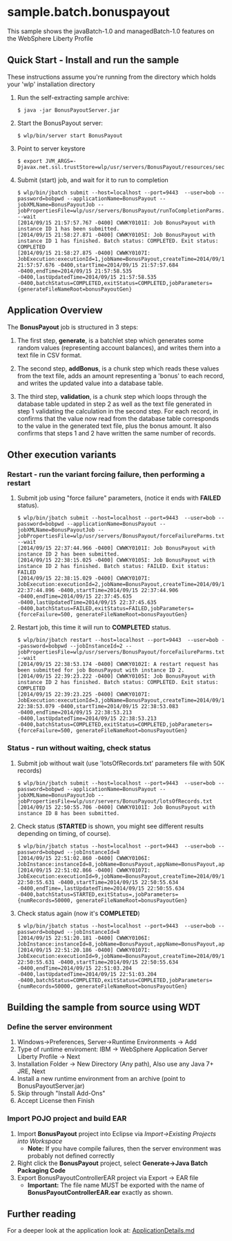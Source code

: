 # sample.batch.bonuspayout

This sample shows the javaBatch-1.0 and managedBatch-1.0 features on the WebSphere Liberty Profile

## Quick Start - Install and run the sample

These instructions assume you're running from the directory which holds your 'wlp' installation directory

1. Run the self-extracting sample archive:
    ```
    $ java -jar BonusPayoutServer.jar
    ```

2. Start the BonusPayout server:
    ```
    $ wlp/bin/server start BonusPayout
    ```

3. Point to server keystore
    ```
    $ export JVM_ARGS=-Djavax.net.ssl.trustStore=wlp/usr/servers/BonusPayout/resources/security/key.jks
    ```

4. Submit (start) job, and wait for it to run to completion
    ```
    $ wlp/bin/jbatch submit --host=localhost --port=9443  --user=bob --password=bobpwd --applicationName=BonusPayout --jobXMLName=BonusPayoutJob --jobPropertiesFile=wlp/usr/servers/BonusPayout/runToCompletionParms.txt  --wait
    [2014/09/15 21:57:57.767 -0400] CWWKY0101I: Job BonusPayout with instance ID 1 has been submitted.
    [2014/09/15 21:58:27.871 -0400] CWWKY0105I: Job BonusPayout with instance ID 1 has finished. Batch status: COMPLETED. Exit status: COMPLETED
    [2014/09/15 21:58:27.875 -0400] CWWKY0107I: JobExecution:executionId=1,jobName=BonusPayout,createTime=2014/09/15 21:57:57.676 -0400,startTime=2014/09/15 21:57:57.684 -0400,endTime=2014/09/15 21:57:58.535 -0400,lastUpdatedTime=2014/09/15 21:57:58.535 -0400,batchStatus=COMPLETED,exitStatus=COMPLETED,jobParameters={generateFileNameRoot=bonusPayoutGen}
    ```

## Application Overview

The **BonusPayout** job is structured in 3 steps:   

1. The first step, **generate**, is a batchlet step which generates some random values (representing account balances), and writes them into a text file in CSV format.

1. The second step, **addBonus**, is a chunk step which reads these values from the text file, adds an amount representing a 'bonus' to each record, and writes the updated value into a database table.

1. The third step, **validation**, is a chunk step which loops through the database table updated in step 2 as well as the text file generated in step 1 validating the calculation in the second step.
For each record, in confirms that the value now read from the database table corresponds to the value in the generated text file, plus the bonus amount.  It also confirms that steps 1 and 2 have written the same number of records. 


## Other execution variants 
### Restart - run the variant forcing failure, then performing a restart

1. Submit job using "force failure" parameters, (notice it ends with **FAILED** status).

    ```
    $ wlp/bin/jbatch submit --host=localhost --port=9443  --user=bob --password=bobpwd --applicationName=BonusPayout --jobXMLName=BonusPayoutJob --jobPropertiesFile=wlp/usr/servers/BonusPayout/forceFailureParms.txt --wait 
    [2014/09/15 22:37:44.966 -0400] CWWKY0101I: Job BonusPayout with instance ID 2 has been submitted.
    [2014/09/15 22:38:15.025 -0400] CWWKY0105I: Job BonusPayout with instance ID 2 has finished. Batch status: FAILED. Exit status: FAILED
    [2014/09/15 22:38:15.029 -0400] CWWKY0107I: JobExecution:executionId=2,jobName=BonusPayout,createTime=2014/09/15 22:37:44.896 -0400,startTime=2014/09/15 22:37:44.906 -0400,endTime=2014/09/15 22:37:45.635 -0400,lastUpdatedTime=2014/09/15 22:37:45.635 -0400,batchStatus=FAILED,exitStatus=FAILED,jobParameters={forceFailure=500, generateFileNameRoot=bonusPayoutGen}
    ```

2. Restart job, this time it will run to **COMPLETED** status.
    ```
    $ wlp/bin/jbatch restart --host=localhost --port=9443  --user=bob --password=bobpwd --jobInstanceId=2 --jobPropertiesFile=wlp/usr/servers/BonusPayout/forceFailureParms.txt --wait
    [2014/09/15 22:38:53.174 -0400] CWWKY0102I: A restart request has been submitted for job BonusPayout with instance ID 2.
    [2014/09/15 22:39:23.222 -0400] CWWKY0105I: Job BonusPayout with instance ID 2 has finished. Batch status: COMPLETED. Exit status: COMPLETED
    [2014/09/15 22:39:23.225 -0400] CWWKY0107I: JobExecution:executionId=3,jobName=BonusPayout,createTime=2014/09/15 22:38:53.079 -0400,startTime=2014/09/15 22:38:53.083 -0400,endTime=2014/09/15 22:38:53.213 -0400,lastUpdatedTime=2014/09/15 22:38:53.213 -0400,batchStatus=COMPLETED,exitStatus=COMPLETED,jobParameters={forceFailure=500, generateFileNameRoot=bonusPayoutGen}
    ```

### Status - run without waiting, check status

1. Submit job without wait (use 'lotsOfRecords.txt' parameters file with 50K records)
    ```
    $ wlp/bin/jbatch submit --host=localhost --port=9443  --user=bob --password=bobpwd --applicationName=BonusPayout --jobXMLName=BonusPayoutJob --jobPropertiesFile=wlp/usr/servers/BonusPayout/lotsOfRecords.txt
    [2014/09/15 22:50:55.706 -0400] CWWKY0101I: Job BonusPayout with instance ID 8 has been submitted.
    ```
    
2. Check status (**STARTED** is shown, you might see different results depending on timing, of course).
    ```
    $ wlp/bin/jbatch status --host=localhost --port=9443  --user=bob --password=bobpwd --jobInstanceId=8
    [2014/09/15 22:51:02.860 -0400] CWWKY0106I: JobInstance:instanceId=8,jobName=BonusPayout,appName=BonusPayout,appTag=bob
    [2014/09/15 22:51:02.866 -0400] CWWKY0107I: JobExecution:executionId=9,jobName=BonusPayout,createTime=2014/09/15 22:50:55.631 -0400,startTime=2014/09/15 22:50:55.634 -0400,endTime=,lastUpdatedTime=2014/09/15 22:50:55.634 -0400,batchStatus=STARTED,exitStatus=,jobParameters={numRecords=50000, generateFileNameRoot=bonusPayoutGen}
    ```

2. Check status again (now it's **COMPLETED**)
    ```
    $ wlp/bin/jbatch status --host=localhost --port=9443  --user=bob --password=bobpwd --jobInstanceId=8
    [2014/09/15 22:51:20.181 -0400] CWWKY0106I: JobInstance:instanceId=8,jobName=BonusPayout,appName=BonusPayout,appTag=bob
    [2014/09/15 22:51:20.186 -0400] CWWKY0107I: JobExecution:executionId=9,jobName=BonusPayout,createTime=2014/09/15 22:50:55.631 -0400,startTime=2014/09/15 22:50:55.634 -0400,endTime=2014/09/15 22:51:03.204 -0400,lastUpdatedTime=2014/09/15 22:51:03.204 -0400,batchStatus=COMPLETED,exitStatus=COMPLETED,jobParameters={numRecords=50000, generateFileNameRoot=bonusPayoutGen}
    ```

## Building the sample from source using WDT

### Define the server environment
1. Windows->Preferences, Server->Runtime Environments -> Add 
2. Type of runtime enviroment: IBM -> WebSphere Application Server Liberty Profile -> Next
3. Installation Folder -> New Directory (Any path), Also use any Java 7+ JRE, Next
4. Install a new runtime environment from an archive (point to BonusPayoutServer.jar)
5. Skip through "Install Add-Ons" 
6. Accept License then Finish

### Import POJO project and build EAR

1. Import **BonusPayout** project into Eclipse via *Import->Existing Projects into Workspace*
    - **Note:**  If you have compile failures, then the server environment was probably not defined correctly
2. Right click the **BonusPayout** project, select **Generate->Java Batch Packaging Code**
3. Export BonusPayoutControllerEAR project via Export -> EAR file 
    - **Important:** The file name MUST be exported with the name of **BonusPayoutControllerEAR.ear** exactly as shown.

## Further reading

For a deeper look at the application look at:
[ApplicationDetails.md](ApplicationDetails.md)


